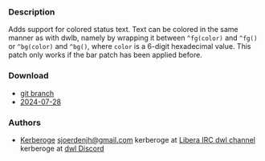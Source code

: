### Description
Adds support for colored status text. Text can be colored in the same manner as with dwlb, namely by wrapping it between `^fg(color)` and `^fg()` or `^bg(color)` and `^bg()`, where `color` is a 6-digit hexadecimal value. This patch only works if the bar patch has been applied before.

### Download
- [git branch](https://codeberg.org/kerberoge/dwl/src/branch/barcolors)
- [2024-07-28](https://codeberg.org/dwl/dwl-patches/raw/branch/main/patches/barcolors/barcolors.patch)

### Authors
- [Kerberoge](https://codeberg.org/kerberoge)
  sjoerdenjh@gmail.com
  kerberoge at [Libera IRC dwl channel](https://web.libera.chat/?channels=#dwl)
  kerberoge at [dwl Discord](https://discord.gg/jJxZnrGPWN)
